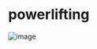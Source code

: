 # powerlifting

![image](https://user-images.githubusercontent.com/97035194/166206330-99d93e4b-bc18-48a0-8f96-1399fd2bfaf4.png)
